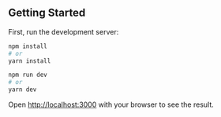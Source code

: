 
## Getting Started

First, run the development server:

```bash
npm install
# or
yarn install
```

```bash
npm run dev
# or
yarn dev
```
Open [http://localhost:3000](http://localhost:3000) with your browser to see the result.
